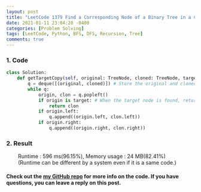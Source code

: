 ```yaml
---
layout: post
title: "LeetCode 1379 Find a Corresponding Node of a Binary Tree in a Clone of That Tree"
date: 2021-01-11 23:04:28 -0400
categories: [Problem Solving]
tags: [LeetCode, Python, BFS, DFS, Recursion, Tree]
comments: true
---
```


### 1. Code
```python
class Solution:
    def getTargetCopy(self, original: TreeNode, cloned: TreeNode, target: TreeNode) -> TreeNode:
        q = deque([(original, cloned)]) # Store the original and cloned nodes together.
        while q:
            origin, clon = q.popleft()
            if origin is target: # When the target node is found, returns the cloned node.
                return clon
            if origin.left:
                q.append((origin.left, clon.left))
            if origin.right:
                q.append((origin.right, clon.right))
```

### 2. Result
&nbsp;&nbsp;&nbsp;&nbsp;&nbsp;&nbsp;&nbsp;&nbsp;Runtime : 596 ms(96.15%), Memory usage : 24 MB(82.41%)  
&nbsp;&nbsp;&nbsp;&nbsp;&nbsp;&nbsp;&nbsp;&nbsp;(Runtime can be different by a system even if it is a same code.)

#### Check out the [my GitHub repo][hyuk-gh] for more info on the code. If you have questions, you can leave a reply on this post.
[hyuk-gh]: https://github.com/dlgur1994/StudyAlgorithms
